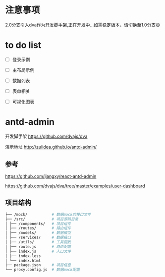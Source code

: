# 注意事项

2.0分支引入dva作为开发脚手架,正在开发中...如需稳定版本，请切换至1.0分支:smile:

# to do list
- [ ] 登录示例
- [ ] 主布局示例
- [ ] 数据列表
- [ ] 表单相关
- [ ] 可视化图表


# antd-admin
开发脚手架 https://github.com/dvajs/dva

演示地址 http://zuiidea.github.io/antd-admin/

## 参考

https://github.com/jiangxy/react-antd-admin

https://github.com/dvajs/dva/tree/master/examples/user-dashboard

## 项目结构

```bash
├── /mock/           # 数据mock的接口文件
├── /src/            # 项目源码目录
│ ├── /components/   # 项目组件
│ ├── /routes/       # 路由组件
│ ├── /models/       # 数据模型
│ ├── /services/     # 数据接口
│ ├── /utils/        # 工具函数
│ ├── route.js       # 路由配置
│ ├── index.js       # 入口文件
│ ├── index.less     
│ └── index.html     
├── package.json     # 项目信息
└── proxy.config.js  # 数据mock配置
```
